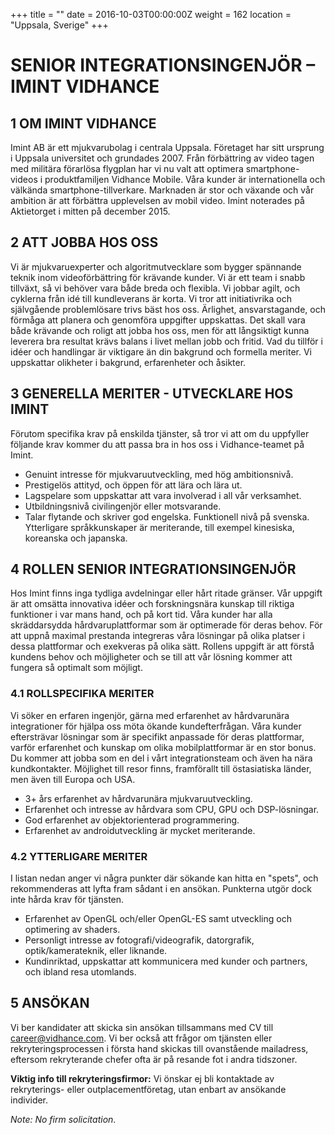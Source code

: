 +++
title = ""
date = 2016-10-03T00:00:00Z
weight = 162
location = "Uppsala, Sverige"
+++
# SENIOR INTEGRATIONSINGENJÖR – IMINT VIDHANCE
## 1 OM IMINT VIDHANCE
Imint AB är ett mjukvarubolag i centrala Uppsala. Företaget har sitt ursprung i Uppsala universitet och grundades 2007. Från förbättring av video tagen med militära förarlösa flygplan har vi nu valt att optimera smartphone-videos i produktfamiljen Vidhance Mobile.
Våra kunder är internationella och välkända smartphone-tillverkare. Marknaden är stor och växande och vår ambition är att förbättra upplevelsen av mobil video. Imint noterades på Aktietorget i mitten på december 2015.

## 2 ATT JOBBA HOS OSS
Vi är mjukvaruexperter och algoritmutvecklare som bygger spännande teknik inom videoförbättring för krävande kunder. Vi är ett team i snabb tillväxt, så vi behöver vara både breda och flexibla. Vi jobbar agilt, och cyklerna från idé till kundleverans är korta.
Vi tror att initiativrika och självgående problemlösare trivs bäst hos oss. Ärlighet, ansvarstagande, och förmåga att planera och genomföra uppgifter uppskattas. Det skall vara både krävande och roligt att jobba hos oss, men för att långsiktigt kunna leverera bra resultat krävs balans i livet mellan jobb och fritid. Vad du tillför i idéer och handlingar är viktigare än din bakgrund och formella meriter. Vi uppskattar olikheter i bakgrund, erfarenheter och åsikter.

## 3 GENERELLA MERITER - UTVECKLARE HOS IMINT
Förutom specifika krav på enskilda tjänster, så tror vi att om du uppfyller följande krav kommer du att passa bra in hos oss i Vidhance-teamet på Imint.

- Genuint intresse för mjukvaruutveckling, med hög ambitionsnivå.
- Prestigelös attityd, och öppen för att lära och lära ut.
- Lagspelare som uppskattar att vara involverad i all vår verksamhet.
- Utbildningsnivå civilingenjör eller motsvarande.
- Talar flytande och skriver god engelska. Funktionell nivå på svenska. Ytterligare språkkunskaper är meriterande, till exempel kinesiska, koreanska och japanska.

## 4 ROLLEN SENIOR INTEGRATIONSINGENJÖR
Hos Imint finns inga tydliga avdelningar eller hårt ritade gränser. Vår uppgift är att omsätta innovativa idéer och forskningsnära kunskap till riktiga funktioner i var mans hand, och på kort tid. Våra kunder har alla skräddarsydda hårdvaruplattformar som är optimerade för deras behov. För att uppnå maximal prestanda integreras våra lösningar på olika platser i dessa plattformar och exekveras på olika sätt. Rollens uppgift är att förstå kundens behov och möjligheter och se till att vår lösning kommer att fungera så optimalt som möjligt.

### 4.1 ROLLSPECIFIKA MERITER
Vi söker en erfaren ingenjör, gärna med erfarenhet av hårdvarunära integrationer för hjälpa oss möta ökande kundefterfrågan. Våra kunder eftersträvar lösningar som är specifikt anpassade för deras plattformar, varför erfarenhet och kunskap om olika mobilplattformar är en stor bonus. Du kommer att jobba som en del i vårt integrationsteam och även ha nära kundkontakter. Möjlighet till resor finns, framförallt till östasiatiska länder, men även till Europa och USA.

- 3+ års erfarenhet av hårdvarunära mjukvaruutveckling.
- Erfarenhet och intresse av hårdvara som CPU, GPU och DSP-lösningar.
- God erfarenhet av objektorienterad programmering.
- Erfarenhet av androidutveckling är mycket meriterande.

### 4.2 YTTERLIGARE MERITER
I listan nedan anger vi några punkter där sökande kan hitta en "spets", och rekommenderas att lyfta fram sådant i en ansökan. Punkterna utgör dock inte hårda krav för tjänsten.

- Erfarenhet av OpenGL och/eller OpenGL-ES samt utveckling och optimering av shaders.
- Personligt intresse av fotografi/videografik, datorgrafik, optik/kamerateknik, eller liknande.
- Kundinriktad, uppskattar att kommunicera med kunder och partners, och ibland resa utomlands.

## 5 ANSÖKAN
Vi ber kandidater att skicka sin ansökan tillsammans med CV till [career@vidhance.com](mailto:career@vidhance.com). Vi ber också att frågor om tjänsten eller rekryteringsprocessen i första hand skickas till ovanstående mailadress, eftersom rekryterande chefer ofta är på resande fot i andra tidszoner.

**Viktig info till rekryteringsfirmor:**
Vi önskar ej bli kontaktade av rekryterings- eller outplacementföretag, utan enbart av ansökande individer.

*Note: No firm solicitation*.
